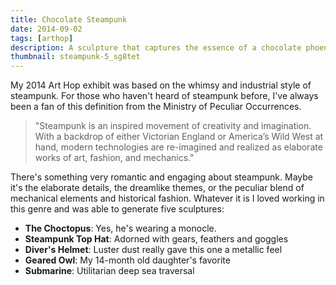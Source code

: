 ```yaml
---
title: Chocolate Steampunk
date: 2014-09-02
tags: [arthop]
description: A sculpture that captures the essence of a chocolate phoenix.
thumbnail: steampunk-5_sg8tet
---
```


My 2014 Art Hop exhibit was based on the whimsy and industrial style of steampunk. For those who haven't heard of steampunk before, I've always been a fan of this definition from the Ministry of Peculiar Occurrences.

> "Steampunk is an inspired movement of creativity and imagination. With a backdrop of either Victorian England or America’s Wild West at hand, modern technologies are re-imagined and realized as elaborate works of art, fashion, and mechanics."

There's something very romantic and engaging about steampunk. Maybe it's the elaborate details, the dreamlike themes, or the peculiar blend of mechanical elements and historical fashion. Whatever it is I loved working in this genre and was able to generate five sculptures:

- **The Choctopus**: Yes, he's wearing a monocle.
- **Steampunk Top Hat**: Adorned with gears, feathers and goggles
- **Diver's Helmet**: Luster dust really gave this one a metallic feel
- **Geared Owl**: My 14-month old daughter's favorite
- **Submarine**: Utilitarian deep sea traversal
